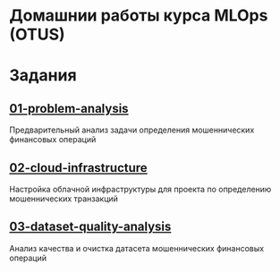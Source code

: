 # Домашнии работы курса MLOps (OTUS)

# Задания

## [01-problem-analysis](01-problem-analysis)
Предварительный анализ задачи определения мошеннических финансовых операций

## [02-cloud-infrastructure](02-cloud-infrastructure)
Настройка облачной инфраструктуры для проекта по определению мошеннических транзакций

## [03-dataset-quality-analysis](03-dataset-quality-analysis)
Анализ качества и очистка датасета мошеннических финансовых операций
